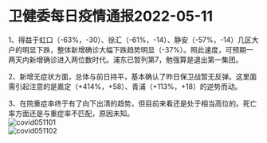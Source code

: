 # 卫健委每日疫情通报2022-05-11

1、得益于虹口（-63%，-30）、徐汇（-61%，-14）、静安（-57%，-14）几区大户的明显下跌，整体新增确诊大幅下跌趋势明显（-37%）。照此速度，可预期一两天内新增确诊进入两位数时代。浦东已暂列第7，勉强算是退出第一集团。

2、新增无症状方面，总体与前日持平，基本确认了昨日保卫战暂无反弹。这里面需引起注意的是嘉定（+414%，+58）、青浦（+113%，+18）的逆势而动。

3、在院重症率终于有了向下出清的趋势，但目前来看还是处于相当高位的。死亡率方面还是与重症率不匹配，原因未知。  
<img decoding="async" src="https://i0.wp.com/s2.loli.net/2022/05/12/1BUaFETfLOV7soR.jpg?w=640&#038;ssl=1" alt="covid051101" data-recalc-dims="1" />  
<img decoding="async" src="https://i0.wp.com/s2.loli.net/2022/05/12/EgscebkSqZWY4Uy.jpg?w=640&#038;ssl=1" alt="covid051102" data-recalc-dims="1" />
